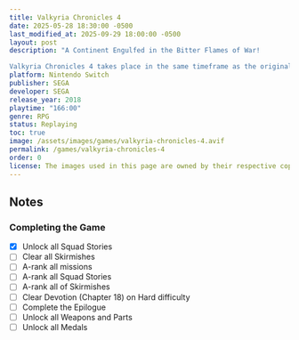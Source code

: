 ```yaml
---
title: Valkyria Chronicles 4
date: 2025-05-28 18:30:00 -0500
last_modified_at: 2025-09-29 18:00:00 -0500
layout: post
description: "A Continent Engulfed in the Bitter Flames of War!

Valkyria Chronicles 4 takes place in the same timeframe as the original Valkyria Chronicles, but focuses on Squad E of the Federation. Commander Claude Wallace and his childhood friends set out to fight for freedom in this desperate war, but bone-chilling blizzards, waves of imperial soldiers, and the godlike powers of the Valkyria stand between them and victory."
platform: Nintendo Switch
publisher: SEGA
developer: SEGA
release_year: 2018
playtime: "166:00"
genre: RPG
status: Replaying
toc: true
image: /assets/images/games/valkyria-chronicles-4.avif
permalink: /games/valkyria-chronicles-4
order: 0
license: The images used in this page are owned by their respective copyright owners. All rights reserved.
---
```


## Notes

### Completing the Game

- [x] Unlock all Squad Stories
- [ ] Clear all Skirmishes
- [ ] A-rank all missions
- [ ] A-rank all Squad Stories
- [ ] A-rank all of Skirmishes
- [ ] Clear Devotion (Chapter 18) on Hard difficulty
- [ ] Complete the Epilogue
- [ ] Unlock all Weapons and Parts
- [ ] Unlock all Medals